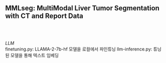 ## MMLseg: MultiModal Liver Tumor Segmentation with CT and Report Data

<br><br>

*LLM*  
finetuning.py: LLAMA-2-7b-hf 모델을 로컬에서 파인튜닝
llm-inference.py: 튜닝된 모델을 통해 텍스트 임베딩
